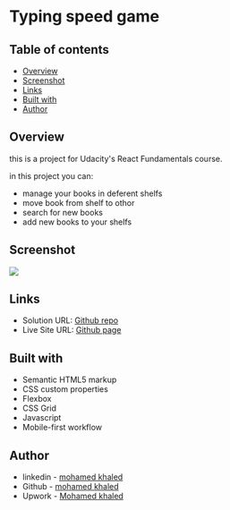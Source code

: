 # Typing speed game


## Table of contents

- [Overview](#overview)
- [Screenshot](#screenshot)
- [Links](#links)
- [Built with](#built-with)
- [Author](#author)


## Overview

this is a project for Udacity's React Fundamentals course.

in this project you can:
- manage your books in deferent shelfs
- move book from shelf to othor
- search for new books 
- add new books to your shelfs

## Screenshot

![](./preview.png)


## Links

- Solution URL: [Github repo](https://github.com/mohamedkhaled4053/Typing-speed-test-game)
- Live Site URL: [Github page](https://mohamedkhaled4053.github.io/Typing-speed-test-game/)



## Built with

- Semantic HTML5 markup
- CSS custom properties
- Flexbox
- CSS Grid
- Javascript
- Mobile-first workflow


## Author

- linkedin - [mohamed khaled](https://www.linkedin.com/in/mohamed-khaled-58602722b/)
- Github - [mohamed khaled](https://github.com/mohamedkhaled4053)
- Upwork - [Mohamed khaled](https://www.upwork.com/freelancers/~01a5a737ea63245d57)
